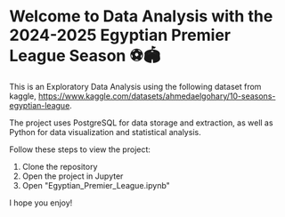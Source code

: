 # Welcome to Data Analysis with the 2024-2025 Egyptian Premier League Season ⚽️🏟️

This is an Exploratory Data Analysis using the following dataset from kaggle, https://www.kaggle.com/datasets/ahmedaelgohary/10-seasons-egyptian-league.

The project uses PostgreSQL for data storage and extraction, as well as Python for data visualization and statistical analysis.

Follow these steps to view the project:
1. Clone the repository
2. Open the project in Jupyter
3. Open "Egyptian_Premier_League.ipynb"

I hope you enjoy!
